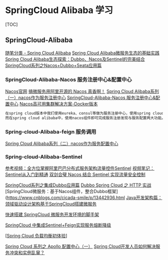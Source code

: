 # SpringCloud Alibaba 学习

[TOC]


## SpringCloud-Alibaba
[随笔分类 - Spring Cloud Alibaba](https://www.cnblogs.com/fx-blog/category/1569361.html)
[Spring Cloud Alibaba微服务生态的基础实践](https://www.cnblogs.com/zhuhuix/p/13679153.html)
[Spring Cloud Alibaba生态探索：Dubbo、Nacos及Sentinel的完美结合](https://www.cnblogs.com/zhuhuix/p/13710177.html)
[SpringCloud系列之Nacos+Dubbo+Seata应用篇](https://www.cnblogs.com/chinaWu/p/13671620.html)
### SpringCloud-Alibaba-Nacos 服务注册中心&配置中心
[Nacos官网](https://nacos.io/zh-cn/index.html)
[搞微服务用阿里开源的 Nacos 真香啊！](https://www.cnblogs.com/xueweihan/p/13961778.html)
[Spring Cloud Alibaba系列（一）nacos作为服务注册中心](https://www.cnblogs.com/zhixie/p/12848317.html)
[SpringCloud-Alibaba-Nacos 服务注册中心&配置中心](https://www.cnblogs.com/songjilong/p/12796258.html)
[Nacos高可用集群解决方案-Docker版本](https://www.cnblogs.com/hellxz/p/nacos-cluster-docker.html)
```markdown
在spring cloud版本中我们使用eureka、consul等做为服务注册中心，使用spring cloud config做为配置中心。
而在spring cloud alibaba中，使用nacos组件即可完成服务注册发现与服务配置两大功能。
```
### Spring-cloud-Alibaba-feign 服务调用
[Spring Cloud Alibaba系列（二）nacos作为服务配置中心](https://www.cnblogs.com/zhixie/p/12854737.html)
### Spring-cloud-Alibaba-Sentinel
[参考视频：全方位掌握阿里巴巴分布式服务架构流量控件Sentinel](https://www.bilibili.com/video/BV12A411E7aX)
[视频笔记：Sentinel从入门到精通](https://blog.csdn.net/m_awdawdw/article/details/109023535)
[双剑合璧 Nacos 结合 Sentinel 实现流量安全控制](https://www.cnblogs.com/mrhelloworld/p/sentinel-nacos.html)

[SpringCloud系列之集成Dubbo应用篇](https://www.cnblogs.com/chinaWu/p/12818661.html)
[Dubbo Spring Cloud 之 HTTP 实战](https://www.cnblogs.com/babycomeon/p/11553757.html)
[SpringCloud微服务：基于Nacos组件，整合Dubbo框架](https://www.cnblogs.com/cicada-smile/p/13442936.html
[Java开发架构篇：领域驱动设计架构基于SpringCloud搭建微服务](https://www.cnblogs.com/xiaofuge/p/12938567.html)

[快速搭建 SpringCloud 微服务开发环境的脚手架](https://www.cnblogs.com/xueweihan/p/11935291.html)

[SpringCloud 中集成Sentinel+Feign实现服务熔断降级](cnblogs.com/NathanYang/p/11819881.html)

[[Spring Cloud 负载均衡初体验](https://www.cnblogs.com/Sinte-Beuve/p/11569789.html)]

[Spring Cloud 系列之 Apollo 配置中心（一）](https://www.cnblogs.com/mrhelloworld/p/apollo1.html)
[Spring Cloud开发人员如何解决服务冲突和实例乱窜？](https://www.cnblogs.com/zlt2000/p/11459390.html)